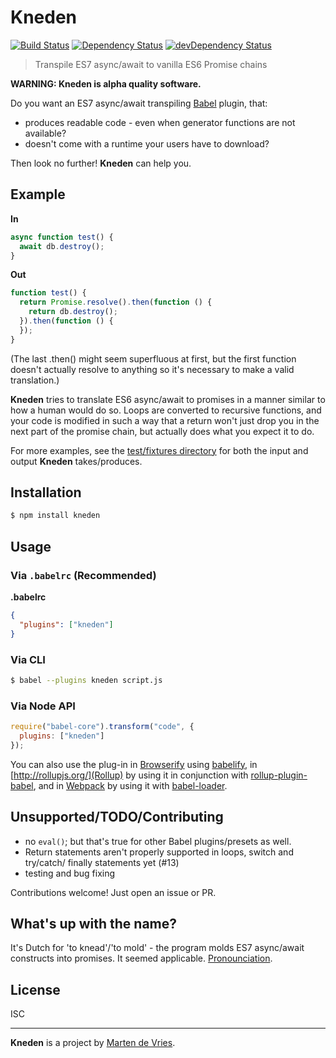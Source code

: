Kneden
======

[![Build Status](https://travis-ci.org/marten-de-vries/kneden.svg?branch=master)](https://travis-ci.org/marten-de-vries/kneden)
[![Dependency Status](https://david-dm.org/marten-de-vries/kneden.svg)](https://david-dm.org/marten-de-vries/kneden)
[![devDependency Status](https://david-dm.org/marten-de-vries/kneden/dev-status.svg)](https://david-dm.org/marten-de-vries/kneden#info=devDependencies)

> Transpile ES7 async/await to vanilla ES6 Promise chains

**WARNING: Kneden is alpha quality software.**

Do you want an ES7 async/await transpiling [Babel](https://babeljs.io/) plugin, that:

- produces readable code - even when generator functions are not available?
- doesn't come with a runtime your users have to download?

Then look no further! **Kneden** can help you.

## Example

**In**

```js
async function test() {
  await db.destroy();
}
```

**Out**

```js
function test() {
  return Promise.resolve().then(function () {
    return db.destroy();
  }).then(function () {
  });
}
```

(The last .then() might seem superfluous at first, but the first function
doesn't actually resolve to anything so it's necessary to make a valid
translation.)

**Kneden** tries to translate ES6 async/await to promises in a manner similar to
how a human would do so. Loops are converted to recursive functions, and your
code is modified in such a way that a return won't just drop you in the next
part of the promise chain, but actually does what you expect it to do.

For more examples, see the
[test/fixtures directory](https://github.com/marten-de-vries/kneden/tree/master/test/fixtures)
for both the input and output **Kneden** takes/produces.

## Installation

```sh
$ npm install kneden
```

## Usage

### Via `.babelrc` (Recommended)

**.babelrc**

```json
{
  "plugins": ["kneden"]
}
```

### Via CLI

```sh
$ babel --plugins kneden script.js
```

### Via Node API

```javascript
require("babel-core").transform("code", {
  plugins: ["kneden"]
});
```

You can also use the plug-in in [Browserify](http://browserify.org/) using [babelify](https://github.com/babel/babelify), in [http://rollupjs.org/](Rollup)
by using it in conjunction with
[rollup-plugin-babel](https://github.com/rollup/rollup-plugin-babel), and in
[Webpack](https://webpack.github.io/) by using it with
[babel-loader](https://github.com/babel/babel-loader).

Unsupported/TODO/Contributing
-----------------------------

- no ``eval()``; but that's true for other Babel plugins/presets as well.
- Return statements aren't properly supported in loops, switch and try/catch/
  finally statements yet (#13)
- testing and bug fixing

Contributions welcome! Just open an issue or PR.

What's up with the name?
------------------------

It's Dutch for 'to knead'/'to mold' - the program molds ES7 async/await
constructs into promises. It seemed applicable. [Pronounciation](https://upload.wikimedia.org/wikipedia/commons/0/0e/Nl-kneden.ogg).

License
-------

ISC

---

**Kneden** is a project by [Marten de Vries](https://ma.rtendevri.es/).
